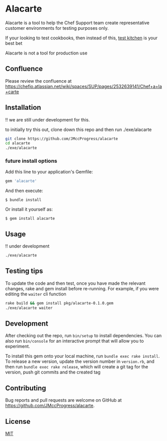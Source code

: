 # Alacarte

Alacarte is a tool to help the Chef Support team create representative customer environments for testing purposes only.

If your looking to test cookbooks, then instead of this, [test kitchen](https://kitchen.ci/) is your best bet

Alacarte is not a tool for production use

## Confluence

Please review the confluence at https://chefio.atlassian.net/wiki/spaces/SUP/pages/2532639141/Chef+a+la+carte

## Installation

!! we are still under development for this.

to initially try this out, clone down this repo and then run ./exe/alacarte

```bash
git clone https://github.com/JMccProgress/alacarte
cd alacarte
./exe/alacarte
```

### future install options

Add this line to your application's Gemfile:

```ruby
gem 'alacarte'
```

And then execute:

    $ bundle install

Or install it yourself as:

    $ gem install alacarte

## Usage


!! under development

```bash
./exe/alacarte
```

## Testing tips

To update the code and then test, once you have made the relevant changes, rake and gem install before re-running. For example, if you were editing the `waiter` cli function

```bash
rake build && gem install pkg/alacarte-0.1.0.gem
./exe/alacarte waiter
```

## Development

After checking out the repo, run `bin/setup` to install dependencies. You can also run `bin/console` for an interactive prompt that will allow you to experiment.

To install this gem onto your local machine, run `bundle exec rake install`. To release a new version, update the version number in `version.rb`, and then run `bundle exec rake release`, which will create a git tag for the version, push git commits and the created tag

## Contributing

Bug reports and pull requests are welcome on GitHub at https://github.com/JMccProgress/alacarte.

## License
[MIT](https://choosealicense.com/licenses/mit/)
